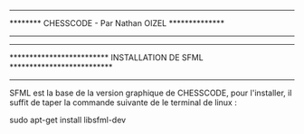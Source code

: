 *************************************************************************
******** CHESSCODE - Par Nathan OIZEL **************
*************************************************************************


*************************************************************************
************************* INSTALLATION DE SFML **************************
*************************************************************************

SFML est la base de la version graphique de CHESSCODE, pour l'installer,
il suffit de taper la commande suivante de le terminal de linux :

sudo apt-get install libsfml-dev
